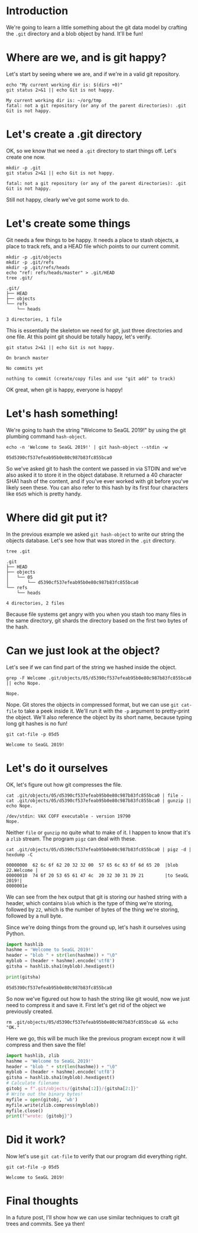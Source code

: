 # Introduction

We're going to learn a little something about the git data model by crafting the `.git` directory and a blob object by hand. It'll be fun!


# Where are we, and is git happy?

Let's start by seeing where we are, and if we're in a valid git repository.

```shell
echo "My current working dir is: $(dirs +0)"
git status 2>&1 || echo Git is not happy.
```

    My current working dir is: ~/org/tmp
    fatal: not a git repository (or any of the parent directories): .git
    Git is not happy.


# Let's create a .git directory

OK, so we know that we need a `.git` directory to start things off. Let's create one now.

```shell
mkdir -p .git
git status 2>&1 || echo Git is not happy.
```

    fatal: not a git repository (or any of the parent directories): .git
    Git is not happy.

Still not happy, clearly we've got some work to do.


# Let's create some things

Git needs a few things to be happy. It needs a place to stash objects, a place to track refs, and a HEAD file which points to our current commit.

```shell
mkdir -p .git/objects
mkdir -p .git/refs
mkdir -p .git/refs/heads
echo "ref: refs/heads/master" > .git/HEAD
tree .git/
```

    .git/
    ├── HEAD
    ├── objects
    └── refs
        └── heads

    3 directories, 1 file

This is essentially the skeleton we need for git, just three directories and one file. At this point git should be totally happy, let's verify.

```shell
git status 2>&1 || echo Git is not happy.
```

    On branch master

    No commits yet

    nothing to commit (create/copy files and use "git add" to track)

OK great, when git is happy, everyone is happy!


# Let's hash something!

We're going to hash the string "Welcome to SeaGL 2019!" by using the git plumbing command `hash-object`.

```shell
echo -n 'Welcome to SeaGL 2019!' | git hash-object --stdin -w
```

    05d5390cf537efeab95b0e80c987b83fc855bca0

So we've asked git to hash the content we passed in via STDIN and we've also asked it to store it in the object database. It returned a 40 character SHA1 hash of the content, and if you've ever worked with git before you've likely seen these. You can also refer to this hash by its first four characters like `05d5` which is pretty handy.


# Where did git put it?

In the previous example we asked `git hash-object` to write our string the objects database. Let's see how that was stored in the `.git` directory.

```shell
tree .git
```

    .git
    ├── HEAD
    ├── objects
    │   └── 05
    │       └── d5390cf537efeab95b0e80c987b83fc855bca0
    └── refs
        └── heads

    4 directories, 2 files

Because file systems get angry with you when you stash too many files in the same directory, git shards the directory based on the first two bytes of the hash.


# Can we just look at the object?

Let's see if we can find part of the string we hashed inside the object.

```shell
grep -F Welcome .git/objects/05/d5390cf537efeab95b0e80c987b83fc855bca0 || echo Nope.
```

    Nope.

Nope. Git stores the objects in compressed format, but we can use `git cat-file` to take a peek inside it. We'll run it with the `-p` argument to pretty-print the object. We'll also reference the object by its short name, because typing long git hashes is no fun!

```shell
git cat-file -p 05d5
```

    Welcome to SeaGL 2019!


# Let's do it ourselves

OK, let's figure out how git compresses the file.

```shell
cat .git/objects/05/d5390cf537efeab95b0e80c987b83fc855bca0 | file -
cat .git/objects/05/d5390cf537efeab95b0e80c987b83fc855bca0 | gunzip || echo Nope.
```

    /dev/stdin: VAX COFF executable - version 19790
    Nope.

Neither `file` or `gunzip` no quite what to make of it. I happen to know that it's a `zlib` stream. The program `pigz` can deal with these.

```shell
cat .git/objects/05/d5390cf537efeab95b0e80c987b83fc855bca0 | pigz -d | hexdump -C
```

    00000000  62 6c 6f 62 20 32 32 00  57 65 6c 63 6f 6d 65 20  |blob 22.Welcome |
    00000010  74 6f 20 53 65 61 47 4c  20 32 30 31 39 21        |to SeaGL 2019!|
    0000001e

We can see from the hex output that git is storing our hashed string with a header, which contains `blob` which is the type of thing we're storing, followed by `22`, which is the number of bytes of the thing we're storing, followed by a null byte.

Since we're doing things from the ground up, let's hash it ourselves using Python.

```python
import hashlib
hashme = 'Welcome to SeaGL 2019!'
header = "blob " + str(len(hashme)) + "\0"
myblob = (header + hashme).encode('utf8')
gitsha = hashlib.sha1(myblob).hexdigest()

print(gitsha)
```

    05d5390cf537efeab95b0e80c987b83fc855bca0

So now we've figured out how to hash the string like git would, now we just need to compress it and save it. First let's get rid of the object we previously created.

```shell
rm .git/objects/05/d5390cf537efeab95b0e80c987b83fc855bca0 && echo "OK."
```

Here we go, this will be much like the previous program except now it will compress and then save the file!

```python
import hashlib, zlib
hashme = 'Welcome to SeaGL 2019!'
header = "blob " + str(len(hashme)) + "\0"
myblob = (header + hashme).encode('utf8')
gitsha = hashlib.sha1(myblob).hexdigest()
# Calculate filename
gitobj = f".git/objects/{gitsha[:2]}/{gitsha[2:]}"
# Write out the binary bytes!
myfile = open(gitobj, 'wb')
myfile.write(zlib.compress(myblob))
myfile.close()
print(f"wrote: {gitobj}")
```


# Did it work?

Now let's use `git cat-file` to verify that our program did everything right.

```shell
git cat-file -p 05d5
```

    Welcome to SeaGL 2019!


# Final thoughts

In a future post, I'll show how we can use similar techniques to craft git trees and commits. See ya then!
